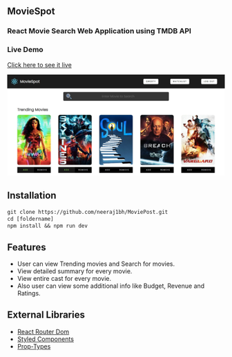 ## MovieSpot

### React Movie Search Web Application using TMDB API

### Live Demo

[Click here to see it live](https://moviespot.netlify.app/)

[![project thumbnail](./public/Screen1.webp)](https://user-images.githubusercontent.com/55753068/105644810-99f91580-5ebd-11eb-9e4f-7ba9abd4d7f8.mp4 "Click to Watch!")


## Installation

```
git clone https://github.com/neeraj1bh/MoviePost.git
cd [foldername]
npm install && npm run dev

```

## Features

- User can view Trending movies and Search for movies.
- View detailed summary for every movie.
- View entire cast for every movie.
- Also user can view some additional info like Budget, Revenue and Ratings.

## External Libraries

- [React Router Dom](https://github.com/ReactTraining/react-router/tree/master/packages/react-router-dom)
- [Styled Components](https://github.com/styled-components/styled-components)
- [Prop-Types](https://github.com/facebook/prop-types)

